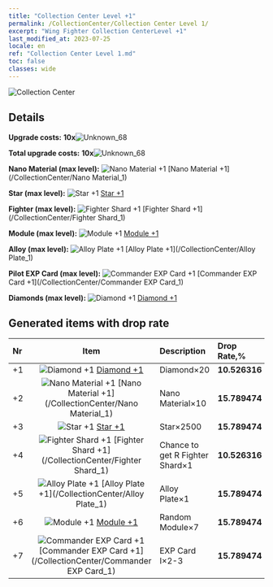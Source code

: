 ```yaml
---
title: "Collection Center Level +1"
permalink: /CollectionCenter/Collection Center Level 1/
excerpt: "Wing Fighter Collection CenterLevel +1"
last_modified_at: 2023-07-25
locale: en
ref: "Collection Center Level 1.md"
toc: false
classes: wide
---
```



  ![Collection Center](/images/bh_img6.png)

## Details

 **Upgrade costs:** **10x**![Unknown_68](/images/item/bh_img25_p.png)

 **Total upgrade costs:** **10x**![Unknown_68](/images/item/bh_img25_p.png)

 **Nano Material (max level):** ![Nano Material +1](/images/cc/CC_Nano_Material_1_p.png) [Nano Material +1](/CollectionCenter/Nano Material_1)

 **Star (max level):** ![Star +1](/images/cc/CC_Star_1_p.png) [Star +1](/CollectionCenter/Star_1)

 **Fighter (max level):** ![Fighter Shard +1](/images/cc/CC_Fighter_Shard_1_p.png) [Fighter Shard +1](/CollectionCenter/Fighter Shard_1)

 **Module (max level):** ![Module +1](/images/cc/CC_Module_1_p.png) [Module +1](/CollectionCenter/Module_1)

 **Alloy (max level):** ![Alloy Plate +1](/images/cc/CC_Alloy_Plate_1_p.png) [Alloy Plate +1](/CollectionCenter/Alloy Plate_1)

 **Pilot EXP Card (max level):** ![Commander EXP Card +1](/images/cc/CC_Pilot_EXP_Card_1_p.png) [Commander EXP Card +1](/CollectionCenter/Commander EXP Card_1)

 **Diamonds (max level):** ![Diamond +1](/images/cc/CC_Diamond_1_p.png) [Diamond +1](/CollectionCenter/Diamond_1)

## Generated items with drop rate

  |  Nr |     Item   |    Description   |  Drop Rate,% |
  |:----|:----------:|:-----------------|:-------------|
  | +1 | ![Diamond +1](/images/cc/CC_Diamond_1_p.png) [Diamond +1](/CollectionCenter/Diamond_1) | Diamond×20 | **10.526316** |
  | +2 | ![Nano Material +1](/images/cc/CC_Nano_Material_1_p.png) [Nano Material +1](/CollectionCenter/Nano Material_1) | Nano Material×10 | **15.789474** |
  | +3 | ![Star +1](/images/cc/CC_Star_1_p.png) [Star +1](/CollectionCenter/Star_1) | Star×2500 | **15.789474** |
  | +4 | ![Fighter Shard +1](/images/cc/CC_Fighter_Shard_1_p.png) [Fighter Shard +1](/CollectionCenter/Fighter Shard_1) | Chance to get R Fighter Shard×1 | **10.526316** |
  | +5 | ![Alloy Plate +1](/images/cc/CC_Alloy_Plate_1_p.png) [Alloy Plate +1](/CollectionCenter/Alloy Plate_1) | Alloy Plate×1 | **15.789474** |
  | +6 | ![Module +1](/images/cc/CC_Module_1_p.png) [Module +1](/CollectionCenter/Module_1) | Random Module×7 | **15.789474** |
  | +7 | ![Commander EXP Card +1](/images/cc/CC_Pilot_EXP_Card_1_p.png) [Commander EXP Card +1](/CollectionCenter/Commander EXP Card_1) | EXP Card I×2-3 | **15.789474** |

